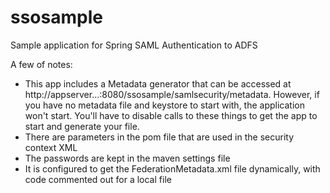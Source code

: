 # ssosample
Sample application for Spring SAML Authentication to ADFS

A few of notes:
* This app includes a Metadata generator that can be accessed at http://appserver...:8080/ssosample/samlsecurity/metadata.  However, if you have no metadata file and keystore to start with, the application won't start.  You'll have to disable calls to these things to get the app to start and generate your file.
* There are parameters in the pom file that are used in the security context XML
* The passwords are kept in the maven settings file
* It is configured to get the FederationMetadata.xml file dynamically, with code commented out for a local file

